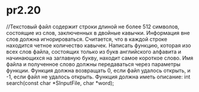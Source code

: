 # pr2.20

//Текстовый файл содержит строки длиной не более 512 символов, состоящие из слов, заключенных в двойные кавычки. Информация вне слов должна игнорироваться. Считается, что в каждой строке находится четное количество кавычек. Написать функцию, которая изо всех слов файла, состоящих только из букв английского алфавита и начинающихся на заглавную букву, находит самое короткое слово. Имя файла и полученное слово должны передаваться через параметры функции. Функция должна возвращать 0, если файл удалось открыть, и -1, если файл не удалось открыть. Функция должна иметь описание: int search(const char *SInputFile, char *word);
